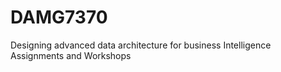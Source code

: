 # DAMG7370
Designing advanced data architecture for business Intelligence Assignments and Workshops
